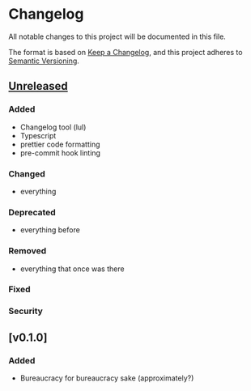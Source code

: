 # Changelog
All notable changes to this project will be documented in this file.

The format is based on [Keep a Changelog](https://keepachangelog.com/en/1.0.0/),
and this project adheres to [Semantic Versioning](https://semver.org/spec/v2.0.0.html).

## [Unreleased]
### Added
- Changelog tool (lul)
- Typescript
- prettier code formatting
- pre-commit hook linting
### Changed
- everything
### Deprecated
- everything before
### Removed
- everything that once was there
### Fixed
### Security

## [v0.1.0]
### Added
- Bureaucracy for bureaucracy sake (approximately?)

[Unreleased]: https://github.com/server-state/web-client/compare/v0.1.0...HEAD
